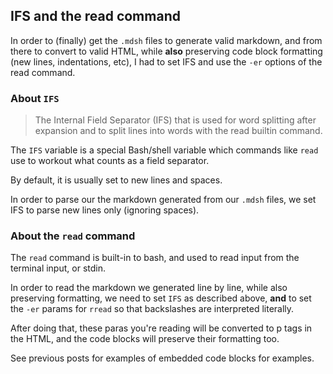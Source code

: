 

## IFS and the read command

In order to (finally) get the `.mdsh` files to generate valid markdown, and from there to convert to valid HTML, while **also** preserving code block formatting (new lines, indentations, etc), I had to set IFS and use the `-er` options of the read command.

### About `IFS`

> The Internal Field Separator (IFS) that is used for word splitting after expansion and to split lines into words with the read builtin command.

The `IFS` variable is a special Bash/shell variable which commands like `read` use to workout what counts as a field separator.

By default, it is usually set to new lines and spaces.

In order to parse our the markdown generated from our `.mdsh` files, we set IFS to parse new lines only (ignoring spaces).

### About the `read` command

The `read` command is built-in to bash, and used to read input from the terminal input, or stdin.

In order to read the markdown we generated line by line, while also preserving formatting, we need to set `IFS` as described above, **and** to set the `-er` params for `rread` so that backslashes are interpreted literally.

After doing that, these paras you're reading will be converted to p tags in the HTML, and the code blocks will preserve their formatting too.

See previous posts for examples of embedded code blocks for examples.
